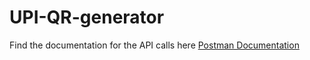 # UPI-QR-generator

Find the documentation for the API calls here <a href="https://documenter.getpostman.com/view/14313527/UVeKqR3W"> Postman Documentation </a>
